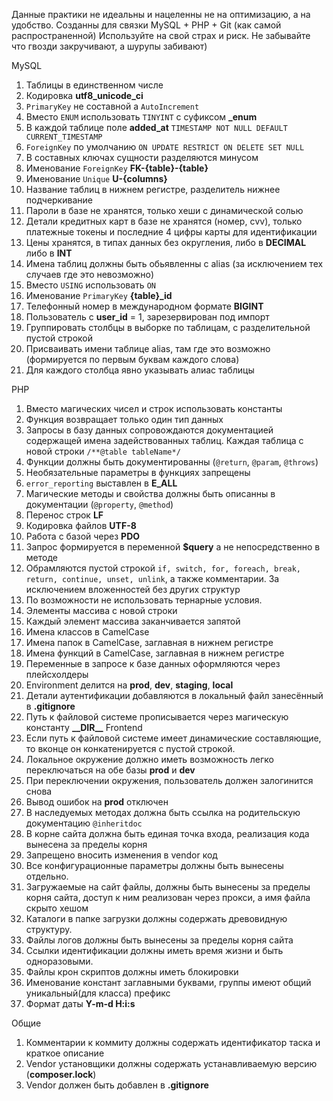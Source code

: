 Данные практики не идеальны и нацеленны не на оптимизацию, а на удобство. Созданны для связки MySQL + PHP + Git (как самой распространенной)
Используйте на свой страх и риск. 
Не забывайте что гвозди закручивают, а шурупы забивают)

MySQL

1. Таблицы в единственном числе
2. Кодировка **utf8_unicode_ci**
3. ``PrimaryKey`` не составной а ``AutoIncrement``
4. Вместо ``ENUM`` использовать ``TINYINT`` с суфиксом **\_enum**
5. В каждой таблице поле **added_at** ``TIMESTAMP NOT NULL DEFAULT CURRENT_TIMESTAMP``
6. ``ForeignKey`` по умолчанию ``ON UPDATE RESTRICT ON DELETE SET NULL``
7. В составных ключах сущности разделяются минусом
7. Именование ``ForeignKey`` **FK-{table}-{table}**
8. Именование ``Unique`` **U-{columns}**
9. Название таблиц в нижнем регистре, разделитель нижнее подчеркивание
10. Пароли в базе не хранятся, только хеши с динамической солью
11. Детали кредитных карт в базе не хранятся (номер, сvv), только платежные токены и последние 4 цифры карты для идентификации
12. Цены хранятся, в типах данных без округления, либо в **DECIMAL** либо в **INT**
13. Имена таблиц должны быть обьявленны с alias (за исключением тех случаев где это невозможно)
14. Вместо ``USING`` использовать ``ON``
15. Именование ``PrimaryKey`` **{table}\_id**
16. Телефонный номер в международном формате **BIGINT**
17. Пользователь с **user_id** = 1, зарезервирован под импорт
18. Группировать столбцы в выборке по таблицам, с разделительной пустой строкой
19. Присваивать имени таблице alias, там где это возможно (формируется по первым буквам каждого слова)
20. Для каждого столбца явно указывать алиас таблицы

PHP
1. Вместо магических чисел и строк использовать константы
2. Функция возвращает только один тип данных
3. Запросы в базу данных сопровождаются документацией содержащей имена задействованных таблиц. Каждая таблица с новой строки  ``/**@table tableName*/``
4. Функции должны быть документированны (``@return``, ``@param``, ``@throws``)
5. Необязательные параметры в функциях запрещены
6. ``error_reporting`` выставлен в **E_ALL**
7. Магические методы и свойства должны быть описанны в документации (``@property``, ``@method``)
8. Перенос строк **LF**
9. Кодировка файлов **UTF-8**
10. Работа с базой через **PDO**
11. Запрос формируется в переменной **$query** а не непосредственно в методе
12. Обрамляются пустой строкой ``if, switch, for, foreach, break, return, continue, unset, unlink``, а также комментарии. За исключением вложенностей без других структур
13. По возможности не использовать тернарные условия.
14. Элементы массива с новой строки
15. Каждый элемент массива заканчивается запятой
16. Имена классов в CamelCase
17. Имена папок в CamelCase, заглавная в нижнем регистре
18. Имена функций в CamelCase, заглавная в нижнем регистре
19. Переменные в запросе к базе данных оформляются через плейсхолдеры
20. Environment делится на **prod**, **dev**, **staging**, **local**
21. Детали аутентификации добавляются в локальный файл занесённый в **.gitignore**
22. Путь к файловой системе прописывается через магическую константу **\_\_DIR\_\_**
Frontend
23. Если путь к файловой системе имеет динамические составляющие, то вконце он конкатенируется с пустой строкой.
24. Локальное окружение должно иметь возможность легко переключаться на обе базы **prod** и **dev**
25. При переключении окружения, пользователь должен залогинится снова
26. Вывод ошибок на **prod** отключен
27. В наследуемых методах должна быть ссылка на родительскую документацию ``@inheritdoc``
28. В корне сайта должна быть единая точка входа, реализация кода вынесена за пределы корня
29. Запрещено вносить изменения в vendor код
30. Все конфигурационные параметры должны быть вынесены отдельно.
31. Загружаемые на сайт файлы, должны быть вынесены за пределы корня сайта, доступ к ним реализован через прокси, а имя файла скрыто хешом
32. Каталоги в папке загрузки должны содержать древовидную структуру.
33. Файлы логов должны быть вынесены за пределы корня сайта
34. Ссылки идентификации должны иметь время жизни и быть одноразовыми.
35. Файлы крон скриптов должны иметь блокировки
36. Именование констант заглавными буквами, группы имеют общий уникальный(для класса) префикс
37. Формат даты **Y-m-d H:i:s**

Общие
1. Комментарии к коммиту должны содержать идентификатор таска и краткое описание
2. Vendor установщики должны содержать устанавливаемую версию (**composer.lock**)
3. Vendor должен быть добавлен в **.gitignore**
